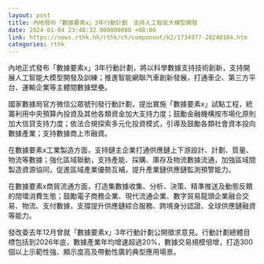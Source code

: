 ```yaml
---
layout: post
title: 內地發布「數據要素x」3年行動計劃　支持人工智能大模型開發
date: 2024-01-04 23:48:32.000000000 +08:00
link: https://news.rthk.hk/rthk/ch/component/k2/1734977-20240104.htm
categories: rthk
---
```


內地正式發布「數據要素x」3年行動計劃，將以科學數據支持技術創新，支持開展人工智能大模型開發及訓練；推進智能網聯汽車創新發展，打通車企、第三方平台、運輸企業等主體間數據壁壘。

國家數據局官方微信公眾號刊發行動計劃，提出實施「數據要素x」試點工程，統籌利用中央預算內投資及其他各類資金加大支持力度；鼓勵金融機構按市場化原則加大信貸支持力度；依法合規探索多元化投資模式，引導及鼓勵各類社會資本投向數據產業；支持數據商上市融資。

在數據要素x工業製造方面，支持鏈主企業打通供應鏈上下游設計、計劃、質量、物流等數據；強化區域聯動，支持產能、採購、庫存及物流數據流通，加強區域間製造資源協同，促進區域產業優勢互補，提升產業鏈供應鏈監測預警能力。

在數據要素x商貿流通方面，打造集數據收集、分析、決策、精準推送及動態反饋的閉環消費生態；鼓勵電子商務企業、現代流通企業、數字貿易龍頭企業融合交易、物流、支付數據，支撐提升供應鏈綜合服務、跨境身分認證、全球供應鏈融資等能力。

發改委去年12月曾就「數據要素x」3年行動計劃公開徵求意見。行動計劃總體目標包括到2026年底，數據產業年均增速超過20%，數據交易規模倍增，打造300個以上示範性強、顯示度高及帶動性廣的典型應用場景。
